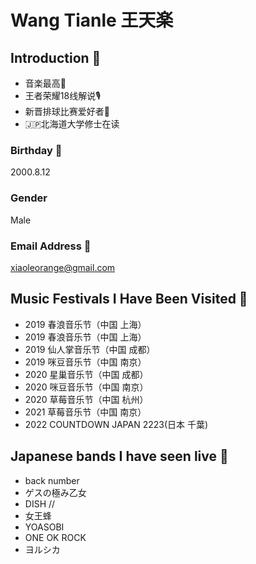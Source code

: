# Wang Tianle  王天楽

## Introduction 👦
* 音楽最高🎵
* 王者荣耀18线解说🎙️
* 新晋排球比赛爱好者🏐️
* 🇯🇵北海道大学修士在读

### Birthday 🎂
2000.8.12

### Gender
Male

### Email Address 📧
xiaoleorange@gmail.com

## Music Festivals I Have Been Visited 🎸
* 2019 春浪音乐节（中国 上海）
* 2019 春浪音乐节（中国 上海）
* 2019 仙人掌音乐节（中国 成都）
* 2019 咪豆音乐节（中国 南京）
* 2020 星巢音乐节（中国 成都）
* 2020 咪豆音乐节（中国 南京）
* 2020 草莓音乐节（中国 杭州）
* 2021 草莓音乐节（中国 南京）
* 2022 COUNTDOWN JAPAN 2223(日本 千葉)

## Japanese bands I have seen live 🪩
* back number
* ゲスの極み乙女
* DISH //
* 女王蜂
* YOASOBI
* ONE OK ROCK
* ヨルシカ
